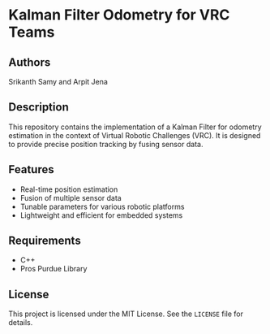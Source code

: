 # Kalman Filter Odometry for VRC Teams

## Authors
Srikanth Samy and Arpit Jena

## Description
This repository contains the implementation of a Kalman Filter for odometry estimation in the context of Virtual Robotic Challenges (VRC). It is designed to provide precise position tracking by fusing sensor data.

## Features
- Real-time position estimation
- Fusion of multiple sensor data
- Tunable parameters for various robotic platforms
- Lightweight and efficient for embedded systems

## Requirements
- C++
- Pros Purdue Library

## License
This project is licensed under the MIT License. See the `LICENSE` file for details.

